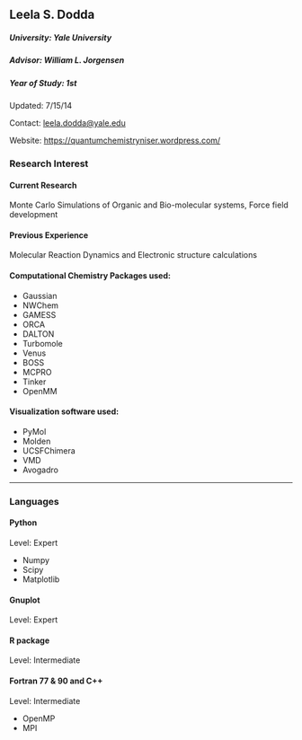 ## Leela S. Dodda
##### University: Yale University
##### Advisor: William L. Jorgensen
##### Year of Study: 1st

Updated: 7/15/14

Contact: leela.dodda@yale.edu

Website: https://quantumchemistryniser.wordpress.com/

### Research Interest

#### Current Research 

Monte Carlo Simulations of Organic and Bio-molecular systems, Force field development

#### Previous Experience

Molecular Reaction Dynamics and Electronic structure calculations

#### Computational Chemistry Packages used:
 - Gaussian
 - NWChem
 - GAMESS
 - ORCA
 - DALTON
 - Turbomole
 - Venus
 - BOSS
 - MCPRO
 - Tinker
 - OpenMM

#### Visualization software used:
 - PyMol
 - Molden
 - UCSFChimera
 - VMD 
 - Avogadro

---
### Languages

#### Python
Level: Expert

 - Numpy
 - Scipy
 - Matplotlib

#### Gnuplot
Level: Expert

#### R package
Level: Intermediate

#### Fortran 77 & 90 and C++
Level: Intermediate

 - OpenMP
 - MPI

